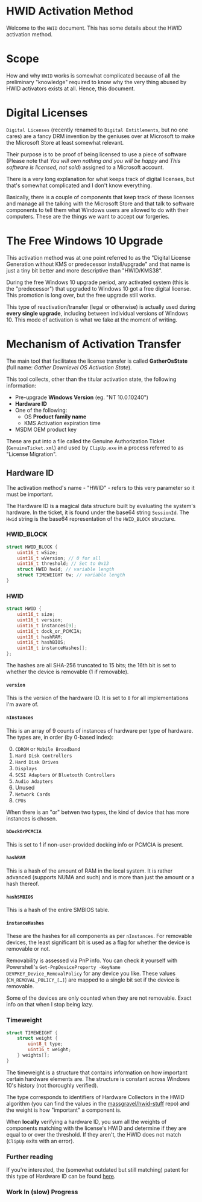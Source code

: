 # HWID Activation Method

Welcome to the `HWID` document. This has some details about the HWID activation method.

# Scope

How and why `HWID` works is somewhat complicated because of all the preliminary "knowledge" required to know why the very thing abused by HWID activators exists at all. Hence, this document.

# Digital Licenses

`Digital Licenses` (recently renamed to `Digital Entitlements`, but no one cares) are a fancy DRM invention by the geniuses over at Microsoft to make the Microsoft Store at least somewhat relevant.

Their purpose is to be proof of being licensed to use a piece of software (Please note that *You will own nothing and you will be happy* and *This software is licensed, not sold*) assigned to a Microsoft account.

There is a very long explanation for what keeps track of digital licenses, but that's somewhat complicated and I don't know everything.

Basically, there is a couple of components that keep track of these licenses and manage all the talking with the Microsoft Store and that talk to software components to tell them what Windows users are allowed to do with their computers. These are the things we want to accept our forgeries.

# The Free Windows 10 Upgrade

This activation method was at one point referred to as the "Digital License Generation without KMS or predecessor install/upgrade" and that name is just a tiny bit better and more descriptive than "HWID/KMS38".

During the free Windows 10 upgrade period, any activated system (this is the "predecessor") that upgraded to Windows 10 got a free digital license. This promotion is long over, but the free upgrade still works.

This type of reactivation/transfer (legal or otherwise) is actually used during **every single upgrade**, including between individual versions of Windows 10. This mode of activation is what we fake at the moment of writing.

# Mechanism of Activation Transfer

The main tool that facilitates the license transfer is called **GatherOsState** (full name: *Gather Downlevel OS Activation State*).

This tool collects, other than the titular activation state, the following information:

 - Pre-upgrade **Windows Version** (eg. "NT 10.0.10240")
 - **Hardware ID**
 - One of the following:
   - OS **Product family name**
   - KMS Activation expiration time
 - MSDM OEM product key

These are put into a file called the Genuine Authorization Ticket (`GenuineTicket.xml`) and used by `ClipUp.exe` in a process referred to as "License Migration".

## Hardware ID

The activation method's name - "HWID" - refers to this very parameter so it must be important.

The Hardware ID is a magical data structure built by evaluating the system's hardware. In the ticket, it is found under the base64 string `SessionId`. The `Hwid` string is the base64 representation of the `HWID_BLOCK` structure.

### HWID_BLOCK

```c
struct HWID_BLOCK {
    uint16_t wSize;
    uint16_t wVersion; // 0 for all
    uint16_t threshold; // Set to 0x13
    struct HWID hwid; // variable length
    struct TIMEWEIGHT tw; // variable length
}
```

### HWID

```c
struct HWID {
    uint16_t size;
    uint16_t version;
    uint16_t instances[9];
    uint16_t dock_or_PCMCIA;
    uint16_t hashRAM;
    uint16_t hashBIOS;
    uint16_t instanceHashes[];
};
```

The hashes are all SHA-256 truncated to 15 bits; the 16th bit is set to whether the device is removable (1 if removable).

#### `version`

This is the version of the hardware ID. It is set to `0` for all implementations I'm aware of.

#### `nInstances`

This is an array of 9 counts of instances of hardware per type of hardware. The types are, in order (by 0-based index):

 0. `CDROM` or `Mobile Broadband`
 1. `Hard Disk Controllers`
 2. `Hard Disk Drives`
 3. `Displays`
 4. `SCSI Adapters` or `Bluetooth Controllers`
 5. `Audio Adapters`
 6. Unused
 7. `Network Cards`
 8. `CPUs`

When there is an "or" betwen two types, the kind of device that has more instances is chosen.

#### `bDockOrPCMCIA`

This is set to 1 if non-user-provided docking info or PCMCIA is present. 

#### `hashRAM`

This is a hash of the amount of RAM in the local system. It is rather advanced (supports NUMA and such) and is more than just the amount or a hash thereof.

#### `hashSMBIOS`

This is a hash of the entire SMBIOS table.

#### `instanceHashes`

These are the hashes for all components as per `nInstances`. For removable devices, the least significant bit is used as a flag for whether the device is removable or not.

Removability is assessed via PnP info. You can check it yourself with Powershell's `Get-PnpDeviceProperty -KeyName DEVPKEY_Device_RemovalPolicy` for any device you like. These values (`CM_REMOVAL_POLICY_[…]`) are mapped to a single bit set if the device is removable.

Some of the devices are only counted when they are not removable. Exact info on that when I stop being lazy.

### Timeweight

```c
struct TIMEWEIGHT {
    struct weight {
        uint8_t type;
        uint16_t weight;
    } weights[];
}
```

The timeweight is a structure that contains information on how important certain hardware elements are. The structure is constant across Windows 10's history (not thoroughly verified).

The type corresponds to identifiers of Hardware Collectors in the HWID algorithm (you can find the values in the [massgravel/hwid-stuff](https://github.com/massgravel/hwid-stuff) repo) and the weight is how "important" a component is.

When **locally** verifying a hardware ID, you sum all the weights of components matching with the license's HWID and determine if they are equal to or over the threshold. If they aren't, the HWID does not match (`ClipUp` exits with an error).
 
### Further reading

If you're interested, the (somewhat outdated but still matching) patent for this type of Hardware ID can be found [here](https://patents.google.com/patent/US7302590B2).

### Work In (slow) Progress
